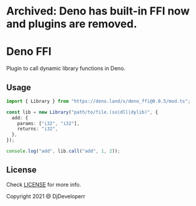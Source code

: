 # Archived: Deno has built-in FFI now and plugins are removed.

# Deno FFI

Plugin to call dynamic library functions in Deno.

## Usage

```ts
import { Library } from "https://deno.land/x/deno_ffi@0.0.5/mod.ts";

const lib = new Library("path/to/file.(so|dll|dylib)", {
  add: {
    params: ["i32", "i32"],
    returns: "i32",
  },
});

console.log("add", lib.call("add", 1, 2));
```

## License

Check [LICENSE](./LICENSE) for more info.

Copyright 2021 @ DjDeveloperr
